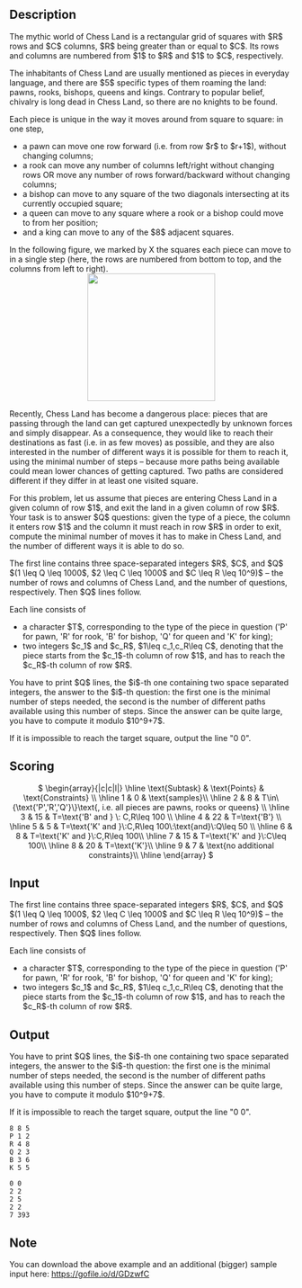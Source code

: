 ## Description

<div><p>The mythic world of Chess Land is a rectangular grid of squares with $R$ rows and $C$ columns, $R$ being greater than or equal to $C$. Its rows and columns are numbered from $1$ to $R$ and $1$ to $C$, respectively. </p><p>The inhabitants of Chess Land are usually mentioned as <span class="tex-font-style-underline">pieces</span> in everyday language, and there are $5$ specific types of them roaming the land: pawns, rooks, bishops, queens and kings. Contrary to popular belief, chivalry is long dead in Chess Land, so there are no knights to be found.</p><p>Each piece is unique in the way it moves around from square to square: in one step, </p><ul> <li> a pawn can move one row forward (i.e. from row $r$ to $r+1$), without changing columns; </li><li> a rook can move any number of columns left/right without changing rows OR move any number of rows forward/backward without changing columns; </li><li> a bishop can move to any square of the two diagonals intersecting at its currently occupied square; </li><li> a queen can move to any square where a rook or a bishop could move to from her position; </li><li> and a king can move to any of the $8$ adjacent squares. </li></ul> In the following figure, we marked by X the squares each piece can move to in a single step (here, the rows are numbered from bottom to top, and the columns from left to right).<center> <img class="tex-graphics" height="227px" src="file://FCA3piT3.png" style="max-width: 100.0%;max-height: 100.0%;"> </center><p>Recently, Chess Land has become a dangerous place: pieces that are passing through the land can get captured unexpectedly by unknown forces and simply disappear. As a consequence, they would like to reach their destinations as fast (i.e. in as few moves) as possible, and they are also interested in the number of different ways it is possible for them to reach it, using the minimal number of steps – because more paths being available could mean lower chances of getting captured. Two paths are considered different if they differ in at least one visited square.</p><p>For this problem, let us assume that pieces are entering Chess Land in a given column of row $1$, and exit the land in a given column of row $R$. Your task is to answer $Q$ questions: given the type of a piece, the column it enters row $1$ and the column it must reach in row $R$ in order to exit, compute the minimal number of moves it has to make in Chess Land, and the number of different ways it is able to do so.</p></div><div class="input-specification"><p>The first line contains three space-separated integers $R$, $C$, and $Q$ $(1 \leq Q \leq 1000$, $2 \leq C \leq 1000$ and $C \leq R \leq 10^9)$ – the number of rows and columns of Chess Land, and the number of questions, respectively. Then $Q$ lines follow.</p><p>Each line consists of </p><ul> <li> a character $T$, corresponding to the type of the piece in question ('P' for pawn, 'R' for rook, 'B' for bishop, 'Q' for queen and 'K' for king); </li><li> two integers $c_1$ and $c_R$, $1\leq c_1,c_R\leq C$, denoting that the piece starts from the $c_1$-th column of row $1$, and has to reach the $c_R$-th column of row $R$. </li></ul></div><div class="output-specification"><p>You have to print $Q$ lines, the $i$-th one containing two space separated integers, the answer to the $i$-th question: the first one is the minimal number of steps needed, the second is the number of different paths available using this number of steps. Since the answer can be quite large, you have to compute it modulo $10^9+7$.</p><p>If it is impossible to reach the target square, output the line "0 0".</p></div><div><h2>Scoring</h2><center> $ \begin{array}{|c|c|l|} \hline \text{Subtask} &amp; \text{Points} &amp; \text{Constraints} \\ \hline 1 &amp; 0 &amp; \text{samples}\\ \hline 2 &amp; 8 &amp; T\in\{\text{'P','R','Q'}\}\text{, i.e. all pieces are pawns, rooks or queens} \\ \hline 3 &amp; 15 &amp; T=\text{'B' and } \: C,R\leq 100 \\ \hline 4 &amp; 22 &amp; T=\text{'B'} \\ \hline 5 &amp; 5 &amp; T=\text{'K' and }\:C,R\leq 100\:\text{and}\:Q\leq 50 \\ \hline 6 &amp; 8 &amp; T=\text{'K' and }\:C,R\leq 100\\ \hline 7 &amp; 15 &amp; T=\text{'K' and }\:C\leq 100\\ \hline 8 &amp; 20 &amp; T=\text{'K'}\\ \hline 9 &amp; 7 &amp; \text{no additional constraints}\\ \hline \end{array} $ </center></div>

## Input

<p>The first line contains three space-separated integers $R$, $C$, and $Q$ $(1 \leq Q \leq 1000$, $2 \leq C \leq 1000$ and $C \leq R \leq 10^9)$ – the number of rows and columns of Chess Land, and the number of questions, respectively. Then $Q$ lines follow.</p><p>Each line consists of </p><ul> <li> a character $T$, corresponding to the type of the piece in question ('P' for pawn, 'R' for rook, 'B' for bishop, 'Q' for queen and 'K' for king); </li><li> two integers $c_1$ and $c_R$, $1\leq c_1,c_R\leq C$, denoting that the piece starts from the $c_1$-th column of row $1$, and has to reach the $c_R$-th column of row $R$. </li></ul>

## Output

<p>You have to print $Q$ lines, the $i$-th one containing two space separated integers, the answer to the $i$-th question: the first one is the minimal number of steps needed, the second is the number of different paths available using this number of steps. Since the answer can be quite large, you have to compute it modulo $10^9+7$.</p><p>If it is impossible to reach the target square, output the line "0 0".</p>





```input1
8 8 5
P 1 2
R 4 8
Q 2 3
B 3 6
K 5 5
```




```output1
0 0
2 2
2 5
2 2
7 393
```



## Note

<p>You can download the above example and an additional (bigger) sample input here: <a href="https://gofile.io/d/GDzwfC">https://gofile.io/d/GDzwfC</a></p>
